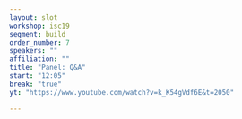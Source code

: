 ```yaml
---
layout: slot
workshop: isc19
segment: build
order_number: 7
speakers: ""
affiliation: ""
title: "Panel: Q&A"
start: "12:05"
break: "true"
yt: "https://www.youtube.com/watch?v=k_K54gVdf6E&t=2050"

---
```

